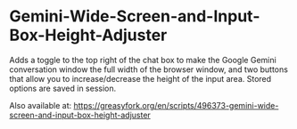# Gemini-Wide-Screen-and-Input-Box-Height-Adjuster
Adds a toggle to the top right of the chat box to make the Google Gemini conversation window the full width of the browser window, and two buttons that allow you to increase/decrease the height of the input area. Stored options are saved in session.

Also available at: https://greasyfork.org/en/scripts/496373-gemini-wide-screen-and-input-box-height-adjuster
